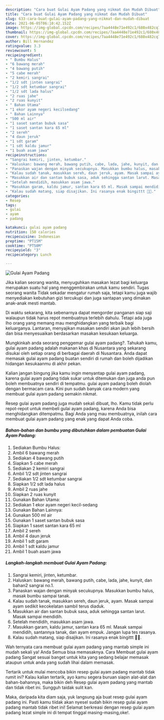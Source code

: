 ```yaml
---
description: "Cara buat Gulai Ayam Padang yang nikmat dan Mudah Dibuat"
title: "Cara buat Gulai Ayam Padang yang nikmat dan Mudah Dibuat"
slug: 633-cara-buat-gulai-ayam-padang-yang-nikmat-dan-mudah-dibuat
date: 2021-06-05T06:10:42.152Z
image: https://img-global.cpcdn.com/recipes/7aa4448e71e492c1/680x482cq70/gulai-ayam-padang-foto-resep-utama.jpg
thumbnail: https://img-global.cpcdn.com/recipes/7aa4448e71e492c1/680x482cq70/gulai-ayam-padang-foto-resep-utama.jpg
cover: https://img-global.cpcdn.com/recipes/7aa4448e71e492c1/680x482cq70/gulai-ayam-padang-foto-resep-utama.jpg
author: Bill Hernandez
ratingvalue: 3.3
reviewcount: 5
recipeingredient:
- " Bumbu Halus"
- "6 bawang merah"
- "4 bawang putih"
- "5 cabe merah"
- "2 kemiri sangrai"
- "1/2 sdt jinten sangrai"
- "1/2 sdt ketumbar sangrai"
- "1/2 sdt lada halus"
- "2 ruas jahe"
- "2 ruas kunyit"
- " Bahan Utama"
- "1 ekor ayam negeri kecilsedang"
- " Bahan Lainnya"
- "500 ml air"
- "1 saset santan bubuk sasa"
- "1 saset santan kara 65 ml"
- "2 sereh"
- "4 daun jeruk"
- "1 sdt garam"
- "1 sdt kaldu jamur"
- "1 buah asam jawa"
recipeinstructions:
- "Sangrai kemiri, jinten, ketumbar."
- "Haluskan: bawang merah, bawang putih, cabe, lada, jahe, kunyit, dan bahan2 sangrai no.1."
- "Panaskan wajan dengan minyak secukupnya. Masukkan bumbu halus, masak bumbu sampai tanak."
- "Kalau sudah tanak, masukkan sereh, daun jeruk, ayam. Masak sampai ayam sedikit kecokelatan sambil terus diaduk."
- "Masukkan air dan santan bubuk sasa, aduk sehingga santan larut. Masak sampai mendidih."
- "Setelah mendidih, masukkan asam jawa."
- "Masukkan garam, kaldu jamur, santan kara 65 ml. Masak sampai mendidih, santannya tanak, dan ayam empuk. Jangan lupa tes rasanya."
- "Kalau sudah matang, siap disajikan. Ini rasanya enak bingittt 👍🏻."
categories:
- Resep
tags:
- gulai
- ayam
- padang

katakunci: gulai ayam padang 
nutrition: 150 calories
recipecuisine: Indonesian
preptime: "PT15M"
cooktime: "PT50M"
recipeyield: "3"
recipecategory: Lunch

---
```



![Gulai Ayam Padang](https://img-global.cpcdn.com/recipes/7aa4448e71e492c1/680x482cq70/gulai-ayam-padang-foto-resep-utama.jpg)

Jika kalian seorang wanita, menyuguhkan masakan lezat bagi keluarga merupakan suatu hal yang menggembirakan untuk kamu sendiri. Tugas seorang  wanita Tidak sekadar mengatur rumah saja, tetapi kamu juga wajib menyediakan kebutuhan gizi tercukupi dan juga santapan yang dimakan anak-anak mesti mantab.

Di waktu  sekarang, kita sebenarnya dapat mengorder panganan siap saji walaupun tidak harus repot membuatnya terlebih dahulu. Tetapi ada juga lho orang yang memang mau menghidangkan yang terbaik bagi keluarganya. Lantaran, menyajikan masakan sendiri akan jauh lebih bersih dan bisa menyesuaikan berdasarkan masakan kesukaan keluarga. 



Mungkinkah anda seorang penggemar gulai ayam padang?. Tahukah kamu, gulai ayam padang adalah makanan khas di Nusantara yang sekarang disukai oleh setiap orang di berbagai daerah di Nusantara. Anda dapat memasak gulai ayam padang buatan sendiri di rumah dan boleh dijadikan hidangan kesukaanmu di akhir pekan.

Kalian jangan bingung jika kamu ingin menyantap gulai ayam padang, karena gulai ayam padang tidak sukar untuk ditemukan dan juga anda pun boleh membuatnya sendiri di tempatmu. gulai ayam padang boleh diolah dengan bermacam cara. Kini pun sudah banyak cara modern yang membuat gulai ayam padang semakin nikmat.

Resep gulai ayam padang juga mudah sekali dibuat, lho. Kamu tidak perlu repot-repot untuk membeli gulai ayam padang, karena Anda bisa menghidangkan ditempatmu. Bagi Anda yang mau membuatnya, inilah cara membuat gulai ayam padang yang enak yang dapat Anda coba.

<!--inarticleads1-->

##### Bahan-bahan dan bumbu yang dibutuhkan dalam pembuatan Gulai Ayam Padang:

1. Sediakan  Bumbu Halus:
1. Ambil 6 bawang merah
1. Sediakan 4 bawang putih
1. Siapkan 5 cabe merah
1. Sediakan 2 kemiri sangrai
1. Ambil 1/2 sdt jinten sangrai
1. Sediakan 1/2 sdt ketumbar sangrai
1. Siapkan 1/2 sdt lada halus
1. Ambil 2 ruas jahe
1. Siapkan 2 ruas kunyit
1. Gunakan  Bahan Utama:
1. Sediakan 1 ekor ayam negeri kecil-sedang
1. Gunakan  Bahan Lainnya:
1. Gunakan 500 ml air
1. Gunakan 1 saset santan bubuk sasa
1. Siapkan 1 saset santan kara 65 ml
1. Ambil 2 sereh
1. Ambil 4 daun jeruk
1. Ambil 1 sdt garam
1. Ambil 1 sdt kaldu jamur
1. Ambil 1 buah asam jawa




<!--inarticleads2-->

##### Langkah-langkah membuat Gulai Ayam Padang:

1. Sangrai kemiri, jinten, ketumbar.
1. Haluskan: bawang merah, bawang putih, cabe, lada, jahe, kunyit, dan bahan2 sangrai no.1.
1. Panaskan wajan dengan minyak secukupnya. Masukkan bumbu halus, masak bumbu sampai tanak.
1. Kalau sudah tanak, masukkan sereh, daun jeruk, ayam. Masak sampai ayam sedikit kecokelatan sambil terus diaduk.
1. Masukkan air dan santan bubuk sasa, aduk sehingga santan larut. Masak sampai mendidih.
1. Setelah mendidih, masukkan asam jawa.
1. Masukkan garam, kaldu jamur, santan kara 65 ml. Masak sampai mendidih, santannya tanak, dan ayam empuk. Jangan lupa tes rasanya.
1. Kalau sudah matang, siap disajikan. Ini rasanya enak bingittt 👍🏻.




Wah ternyata cara membuat gulai ayam padang yang mantab simple ini mudah sekali ya! Anda Semua bisa memasaknya. Cara Membuat gulai ayam padang Sangat sesuai banget untuk kita yang sedang belajar memasak ataupun untuk anda yang sudah lihai dalam memasak.

Tertarik untuk mulai mencoba bikin resep gulai ayam padang mantab tidak rumit ini? Kalau kalian tertarik, ayo kamu segera buruan siapin alat-alat dan bahan-bahannya, maka bikin deh Resep gulai ayam padang yang mantab dan tidak ribet ini. Sungguh taidak sulit kan. 

Maka, daripada kita diam saja, yuk langsung aja buat resep gulai ayam padang ini. Pasti kamu tiidak akan nyesel sudah bikin resep gulai ayam padang mantab tidak ribet ini! Selamat berkreasi dengan resep gulai ayam padang lezat simple ini di tempat tinggal masing-masing,oke!.

